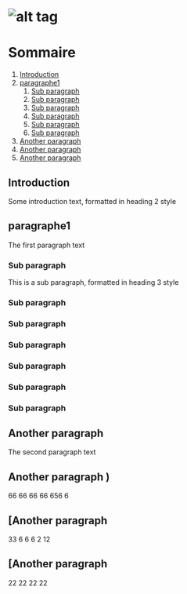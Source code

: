 
# ![alt tag](https://t3.ldh.be/vCLkhdTglDrD-n_qq_EMNt4PQ3c=/0x0:940x470/940x470/5e3fb307d8ad5878d86262ae.jpg)
# Sommaire
1. [Introduction](#introduction)
2. [paragraphe1](#paragraphe1)
    1. [Sub paragraph](#subparagraph1)
    2. [Sub paragraph](#subparagraph2)
    3. [Sub paragraph](#subparagraph4)
    4. [Sub paragraph](#subparagraph5)
    5. [Sub paragraph](#subparagraph6)
    6. [Sub paragraph](#subparagraph7)
3. [Another paragraph](#paragraph2)
4. [Another paragraph](#paragraph3)
5. [Another paragraph](#paragraph4)

## Introduction <a name="Introduction"></a>
Some introduction text, formatted in heading 2 style

##  paragraphe1 <a name="paragraph1"></a>
The first paragraph text

### Sub paragraph <a name="subparagraph1"></a>
This is a sub paragraph, formatted in heading 3 style
### Sub paragraph <a name="subparagraph2"></a>
### Sub paragraph <a name="subparagraph3"></a>
### Sub paragraph <a name="subparagraph4"></a>
### Sub paragraph <a name="subparagraph5"></a>
### Sub paragraph <a name="subparagraph6"></a>
### Sub paragraph <a name="subparagraph7"></a>

## Another paragraph <a name="paragraph2"></a>
The second paragraph text
## Another paragraph <a name="paragraph3"></a>)
66
66
66
66
656
6
## [Another paragraph <a name="paragraph4"></a>
33
6
6
6
2
12
## [Another paragraph <a name="paragraph5"></a>
22
22
22
22
